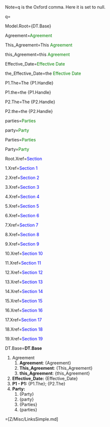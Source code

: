 Note=q is the Oxford comma.  Here it is set to null.

q=</i>

Model.Root={DT.Base}

Agreement=<font color="green">Agreement</font>

This_Agreement=This <font color="green">Agreement</font>

this_Agreement=this <font color="green">Agreement</font>

Effective_Date=<font color="green">Effective Date</font>

the_Effective_Date=the <font color="green">Effective Date</font>

P1.The=The {P1.Handle}

P1.the=the {P1.Handle}

P2.The=The {P2.Handle}

P2.the=the {P2.Handle}

parties=<font color="green">Parties</font>

party=<font color="green">Party</font>

Parties=<font color="green">Parties</font>

Party=<font color="green">Party</font>

Root.Xref=<font color="blue">Section</font>

1.Xref=<font color="blue">Section 1</font>

2.Xref=<font color="blue">Section 2</font>

3.Xref=<font color="blue">Section 3</font>

4.Xref=<font color="blue">Section 4</font>

5.Xref=<font color="blue">Section 5</font>

6.Xref=<font color="blue">Section 6</font>

7.Xref=<font color="blue">Section 7</font>

8.Xref=<font color="blue">Section 8</font>

9.Xref=<font color="blue">Section 9</font>

10.Xref=<font color="blue">Section 10</font>

11.Xref=<font color="blue">Section 11</font>

12.Xref=<font color="blue">Section 12</font>

13.Xref=<font color="blue">Section 13</font>

14.Xref=<font color="blue">Section 14</font>

15.Xref=<font color="blue">Section 15</font>

16.Xref=<font color="blue">Section 16</font>

17.Xref=<font color="blue">Section 17</font>

18.Xref=<font color="blue">Section 18</font>

19.Xref=<font color="blue">Section 19</font>


DT.Base=<b>DT.Base</b><ol><li>Agreement<ol><li><b>Agreement</b>: {Agreement}<li><b>This_Agreement</b>: {This_Agreement}<li><b>this_Agreement</b>: {this_Agreement}</ol><li><b>Effective_Date:</b> {Effective_Date}<li><b>P1 - P1:</b> {P1.The}; {P2.The}<li><b>Party:</b><ol><li>{Party}<li>{party}<li>{Parties}<li>{parties}</ol></ol>

=[Z/Misc/LinksSimple.md]